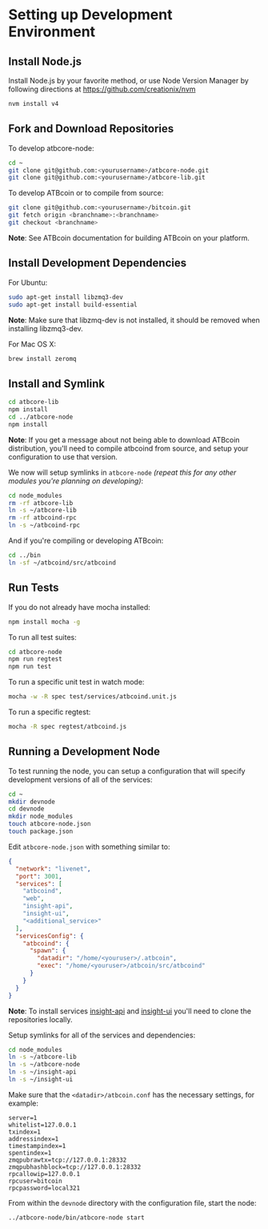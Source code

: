 # Setting up Development Environment

## Install Node.js

Install Node.js by your favorite method, or use Node Version Manager by following directions at https://github.com/creationix/nvm

```bash
nvm install v4
```

## Fork and Download Repositories

To develop atbcore-node:

```bash
cd ~
git clone git@github.com:<yourusername>/atbcore-node.git
git clone git@github.com:<yourusername>/atbcore-lib.git
```

To develop ATBcoin or to compile from source:

```bash
git clone git@github.com:<yourusername>/bitcoin.git
git fetch origin <branchname>:<branchname>
git checkout <branchname>
```
**Note**: See ATBcoin documentation for building ATBcoin on your platform.


## Install Development Dependencies

For Ubuntu:
```bash
sudo apt-get install libzmq3-dev
sudo apt-get install build-essential
```
**Note**: Make sure that libzmq-dev is not installed, it should be removed when installing libzmq3-dev.


For Mac OS X:
```bash
brew install zeromq
```

## Install and Symlink

```bash
cd atbcore-lib
npm install
cd ../atbcore-node
npm install
```
**Note**: If you get a message about not being able to download ATBcoin distribution, you'll need to compile atbcoind from source, and setup your configuration to use that version.


We now will setup symlinks in `atbcore-node` *(repeat this for any other modules you're planning on developing)*:
```bash
cd node_modules
rm -rf atbcore-lib
ln -s ~/atbcore-lib
rm -rf atbcoind-rpc
ln -s ~/atbcoind-rpc
```

And if you're compiling or developing ATBcoin:
```bash
cd ../bin
ln -sf ~/atbcoind/src/atbcoind
```

## Run Tests

If you do not already have mocha installed:
```bash
npm install mocha -g
```

To run all test suites:
```bash
cd atbcore-node
npm run regtest
npm run test
```

To run a specific unit test in watch mode:
```bash
mocha -w -R spec test/services/atbcoind.unit.js
```

To run a specific regtest:
```bash
mocha -R spec regtest/atbcoind.js
```

## Running a Development Node

To test running the node, you can setup a configuration that will specify development versions of all of the services:

```bash
cd ~
mkdir devnode
cd devnode
mkdir node_modules
touch atbcore-node.json
touch package.json
```

Edit `atbcore-node.json` with something similar to:
```json
{
  "network": "livenet",
  "port": 3001,
  "services": [
    "atbcoind",
    "web",
    "insight-api",
    "insight-ui",
    "<additional_service>"
  ],
  "servicesConfig": {
    "atbcoind": {
      "spawn": {
        "datadir": "/home/<youruser>/.atbcoin",
        "exec": "/home/<youruser>/atbcoin/src/atbcoind"
      }
    }
  }
}
```

**Note**: To install services [insight-api](https://github.com/bitpay/insight-api) and [insight-ui](https://github.com/bitpay/insight-ui) you'll need to clone the repositories locally.

Setup symlinks for all of the services and dependencies:

```bash
cd node_modules
ln -s ~/atbcore-lib
ln -s ~/atbcore-node
ln -s ~/insight-api
ln -s ~/insight-ui
```

Make sure that the `<datadir>/atbcoin.conf` has the necessary settings, for example:
```
server=1
whitelist=127.0.0.1
txindex=1
addressindex=1
timestampindex=1
spentindex=1
zmqpubrawtx=tcp://127.0.0.1:28332
zmqpubhashblock=tcp://127.0.0.1:28332
rpcallowip=127.0.0.1
rpcuser=bitcoin
rpcpassword=local321
```

From within the `devnode` directory with the configuration file, start the node:
```bash
../atbcore-node/bin/atbcore-node start
```